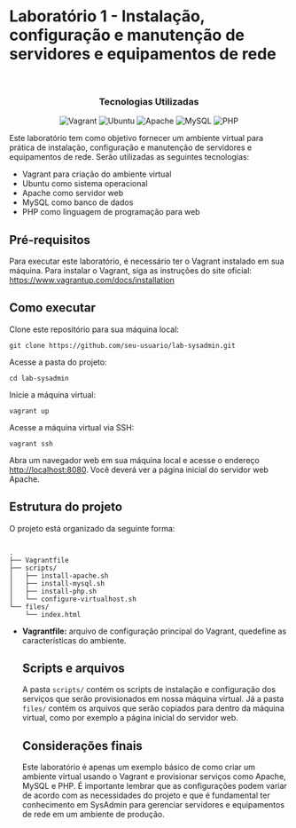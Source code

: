 <!DOCTYPE html>
<html>
<head>
	<link rel="stylesheet" href="https://cdnjs.cloudflare.com/ajax/libs/font-awesome/5.15.3/css/all.min.css" integrity="sha512-qlzn91A9Q0tqrm0M58JjC7qjT+vU7ZbZ3KzxYrN+jENM9uRakKvUMaVg1TcF5z/hz1iQwJ0Iy5x7cNpT4xjIWg==" crossorigin="anonymous" referrerpolicy="no-referrer" />
</head>
<body>
	<h1>Laboratório 1 - Instalação, configuração e manutenção de servidores e equipamentos de rede</h1>
	<br>
<div align="center">
  <h3>Tecnologias Utilizadas</h3>
  <p>
    <img src="https://img.shields.io/badge/Vagrant-%231563FF.svg?style=for-the-badge&logo=Vagrant&logoColor=white" alt="Vagrant">
    <img src="https://img.shields.io/badge/Ubuntu-E95420?style=for-the-badge&logo=ubuntu&logoColor=white" alt="Ubuntu">
    <img src="https://img.shields.io/badge/Apache-%23D42029.svg?style=for-the-badge&logo=Apache&logoColor=white" alt="Apache">
    <img src="https://img.shields.io/badge/MySQL-%234479A1.svg?style=for-the-badge&logo=MySQL&logoColor=white" alt="MySQL">
    <img src="https://img.shields.io/badge/PHP-%23777BB4.svg?style=for-the-badge&logo=PHP&logoColor=white" alt="PHP">
  </p>
</div>

<p>Este laboratório tem como objetivo fornecer um ambiente virtual para prática de instalação, configuração e manutenção de servidores e equipamentos de rede. Serão utilizadas as seguintes tecnologias:</p>
	<ul>
		<li>Vagrant para criação do ambiente virtual <i class="fab fa-vagrant"></i></li>
		<li>Ubuntu como sistema operacional <i class="fab fa-ubuntu"></i></li>
		<li>Apache como servidor web <i class="fab fa-apache"></i></li>
		<li>MySQL como banco de dados <i class="fas fa-database"></i></li>
		<li>PHP como linguagem de programação para web <i class="fab fa-php"></i></li>
	</ul>

<h2>Pré-requisitos</h2>
<p>Para executar este laboratório, é necessário ter o Vagrant instalado em sua máquina. Para instalar o Vagrant, siga as instruções do site oficial: <a href="https://www.vagrantup.com/docs/installation">https://www.vagrantup.com/docs/installation</a></p>

<h2>Como executar</h2>
<p>Clone este repositório para sua máquina local:</p>
<pre><code>git clone https://github.com/seu-usuario/lab-sysadmin.git</code></pre>
<p>Acesse a pasta do projeto:</p>
<pre><code>cd lab-sysadmin</code></pre>
<p>Inicie a máquina virtual:</p>
<pre><code>vagrant up</code></pre>
<p>Acesse a máquina virtual via SSH:</p>
<pre><code>vagrant ssh</code></pre>
<p>Abra um navegador web em sua máquina local e acesse o endereço <a href="http://localhost:8080">http://localhost:8080</a>. Você deverá ver a página inicial do servidor web Apache.</p>

<h2>Estrutura do projeto</h2>
<p>O projeto está organizado da seguinte forma:</p>
<pre><code>
.
├── Vagrantfile
├── scripts/
│   ├── install-apache.sh
│   ├── install-mysql.sh
│   ├── install-php.sh
│   └── configure-virtualhost.sh
└── files/
    └── index.html
</code></pre>
<ul>
	<li><strong>Vagrantfile:</strong> arquivo de configuração principal do Vagrant, quedefine as características do ambiente.

<section>
    <h2>Scripts e arquivos</h2>
    <p>A pasta <code>scripts/</code> contém os scripts de instalação e configuração dos serviços que serão provisionados em nossa máquina virtual. Já a pasta <code>files/</code> contém os arquivos que serão copiados para dentro da máquina virtual, como por exemplo a página inicial do servidor web.</p>
</section>
<section>
    <h2>Considerações finais</h2>
    <p>Este laboratório é apenas um exemplo básico de como criar um ambiente virtual usando o Vagrant e provisionar serviços como Apache, MySQL e PHP. É importante lembrar que as configurações podem variar de acordo com as necessidades do projeto e que é fundamental ter conhecimento em SysAdmin para gerenciar servidores e equipamentos de rede em um ambiente de produção.</p>
</section>